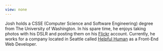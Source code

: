 ```yaml
---
view: none
---
```


Josh holds a CSSE (Computer Science and Software Engineering) degree from The University of Washington. In his spare time, he enjoys taking photos with his DSLR and posting them on his [Flickr][1] account. Currently, he works for a company located in Seattle called [Helpful Human][2] as a Front-End Web Developer.

[1]: https://www.flickr.com/photos/77226941@N04/
[2]: http://www.helpfulhuman.com/

